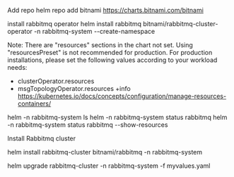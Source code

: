 Add repo 
helm repo add bitnami https://charts.bitnami.com/bitnami

install rabbitmq operator 
helm install rabbitmq bitnami/rabbitmq-cluster-operator -n rabbitmq-system --create-namespace

Note: There are "resources" sections in the chart not set. Using "resourcesPreset" is not recommended for production. For production installations, please set the following values according to your workload needs:
  - clusterOperator.resources
  - msgTopologyOperator.resources
+info https://kubernetes.io/docs/concepts/configuration/manage-resources-containers/



helm -n rabbitmq-system ls
helm -n rabbitmq-system status rabbitmq
helm -n rabbitmq-system status rabbitmq --show-resources

Install Rabbitmq cluster

helm install rabbitmq-cluster bitnami/rabbitmq -n rabbitmq-system

helm upgrade rabbitmq-cluster -n rabbitmq-system -f myvalues.yaml



